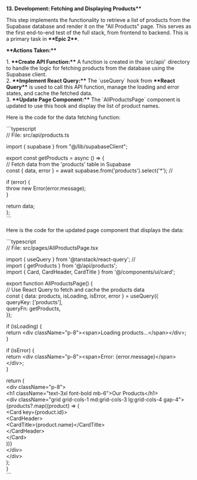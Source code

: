 **13\. Development: Fetching and Displaying Products\*\***

This step implements the functionality to retrieve a list of products from the Supabase database and render it on the "All Products" page. This serves as the first end-to-end test of the full stack, from frontend to backend. This is a primary task in **\*\*Epic 2\*\***.

**\*\*Actions Taken:\*\***

1\. **\*\*Create API Function:\*\*** A function is created in the \`src/api/\` directory to handle the logic for fetching products from the database using the Supabase client.  
2\. **\*\*Implement React Query:\*\*** The \`useQuery\` hook from **\*\*React Query\*\*** is used to call this API function, manage the loading and error states, and cache the fetched data.  
3\. **\*\*Update Page Component:\*\*** The \`AllProductsPage\` component is updated to use this hook and display the list of product names.

Here is the code for the data fetching function:

\`\`\`typescript  
// File: src/api/products.ts

import { supabase } from "@/lib/supabaseClient";

export const getProducts \= async () \=\> {  
 // Fetch data from the 'products' table in Supabase  
 const { data, error } \= await supabase.from('products').select('\*'); //

if (error) {  
 throw new Error(error.message);  
 }

return data;  
};  
\`\`\`

Here is the code for the updated page component that displays the data:

\`\`\`typescript  
// File: src/pages/AllProductsPage.tsx

import { useQuery } from '@tanstack/react-query'; //  
import { getProducts } from '@/api/products';  
import { Card, CardHeader, CardTitle } from '@/components/ui/card';

export function AllProductsPage() {  
 // Use React Query to fetch and cache the products data  
 const { data: products, isLoading, isError, error } \= useQuery({  
 queryKey: \['products'\],  
 queryFn: getProducts,  
 });

if (isLoading) {  
 return \<div className="p-8"\>\<span\>Loading products...\</span\>\</div\>;  
 }

if (isError) {  
 return \<div className="p-8"\>\<span\>Error: {error.message}\</span\>\</div\>;  
 }

return (  
 \<div className="p-8"\>  
 \<h1 className="text-3xl font-bold mb-6"\>Our Products\</h1\>  
 \<div className="grid grid-cols-1 md:grid-cols-3 lg:grid-cols-4 gap-4"\>  
 {products?.map((product) \=\> (  
 \<Card key={product.id}\>  
 \<CardHeader\>  
 \<CardTitle\>{product.name}\</CardTitle\>  
 \</CardHeader\>  
 \</Card\>  
 ))}  
 \</div\>  
 \</div\>  
 );  
}  
\`\`\`
